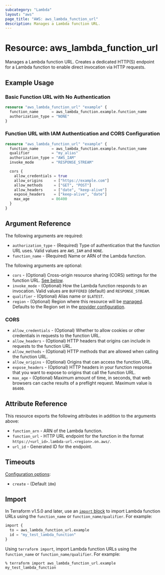 ```yaml
---
subcategory: "Lambda"
layout: "aws"
page_title: "AWS: aws_lambda_function_url"
description: Manages a Lambda function URL.
---
```


# Resource: aws_lambda_function_url

Manages a Lambda function URL. Creates a dedicated HTTP(S) endpoint for a Lambda function to enable direct invocation via HTTP requests.

## Example Usage

### Basic Function URL with No Authentication

```terraform
resource "aws_lambda_function_url" "example" {
  function_name      = aws_lambda_function.example.function_name
  authorization_type = "NONE"
}
```

### Function URL with IAM Authentication and CORS Configuration

```terraform
resource "aws_lambda_function_url" "example" {
  function_name      = aws_lambda_function.example.function_name
  qualifier          = "my_alias"
  authorization_type = "AWS_IAM"
  invoke_mode        = "RESPONSE_STREAM"

  cors {
    allow_credentials = true
    allow_origins     = ["https://example.com"]
    allow_methods     = ["GET", "POST"]
    allow_headers     = ["date", "keep-alive"]
    expose_headers    = ["keep-alive", "date"]
    max_age          = 86400
  }
}
```

## Argument Reference

The following arguments are required:

* `authorization_type` - (Required) Type of authentication that the function URL uses. Valid values are `AWS_IAM` and `NONE`.
* `function_name` - (Required) Name or ARN of the Lambda function.

The following arguments are optional:

* `cors` - (Optional) Cross-origin resource sharing (CORS) settings for the function URL. [See below](#cors).
* `invoke_mode` - (Optional) How the Lambda function responds to an invocation. Valid values are `BUFFERED` (default) and `RESPONSE_STREAM`.
* `qualifier` - (Optional) Alias name or `$LATEST`.
* `region` - (Optional) Region where this resource will be [managed](https://docs.aws.amazon.com/general/latest/gr/rande.html#regional-endpoints). Defaults to the Region set in the [provider configuration](https://registry.terraform.io/providers/hashicorp/aws/latest/docs#aws-configuration-reference).

### CORS

* `allow_credentials` - (Optional) Whether to allow cookies or other credentials in requests to the function URL.
* `allow_headers` - (Optional) HTTP headers that origins can include in requests to the function URL.
* `allow_methods` - (Optional) HTTP methods that are allowed when calling the function URL.
* `allow_origins` - (Optional) Origins that can access the function URL.
* `expose_headers` - (Optional) HTTP headers in your function response that you want to expose to origins that call the function URL.
* `max_age` - (Optional) Maximum amount of time, in seconds, that web browsers can cache results of a preflight request. Maximum value is `86400`.

## Attribute Reference

This resource exports the following attributes in addition to the arguments above:

* `function_arn` - ARN of the Lambda function.
* `function_url` - HTTP URL endpoint for the function in the format `https://<url_id>.lambda-url.<region>.on.aws/`.
* `url_id` - Generated ID for the endpoint.

## Timeouts

[Configuration options](https://developer.hashicorp.com/terraform/language/resources/syntax#operation-timeouts):

* `create` - (Default `10m`)

## Import

In Terraform v1.5.0 and later, use an [`import` block](https://developer.hashicorp.com/terraform/language/import) to import Lambda function URLs using the `function_name` or `function_name/qualifier`. For example:

```terraform
import {
  to = aws_lambda_function_url.example
  id = "my_test_lambda_function"
}
```

Using `terraform import`, import Lambda function URLs using the `function_name` or `function_name/qualifier`. For example:

```console
% terraform import aws_lambda_function_url.example my_test_lambda_function
```
